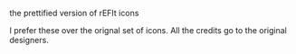 the prettified version of rEFIt icons

I prefer these over the orignal set of icons.
All the credits go to the original designers.
